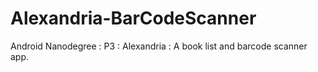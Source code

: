 # Alexandria-BarCodeScanner
Android Nanodegree : P3 : Alexandria : A book list and barcode scanner app.
